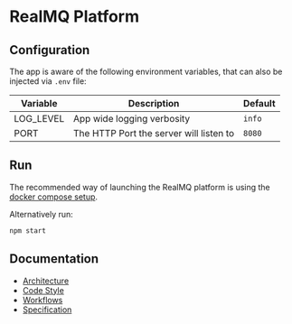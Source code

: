# RealMQ Platform

## Configuration

The app is aware of the following environment variables,
that can also be injected via `.env` file:

| Variable | Description | Default |
|----------|-------------|---------|
| LOG_LEVEL | App wide logging verbosity | `info` |
| PORT | The HTTP Port the server will listen to | `8080` |

## Run

The recommended way of launching the RealMQ platform is using the
[docker compose setup](https://github.com/realmq/dev-env).

Alternatively run:

```bash
npm start
```

## Documentation

* [Architecture](/docs/architecture)
* [Code Style](/docs/code-style)
* [Workflows](/docs/workflow)
* [Specification](/docs/spec)
